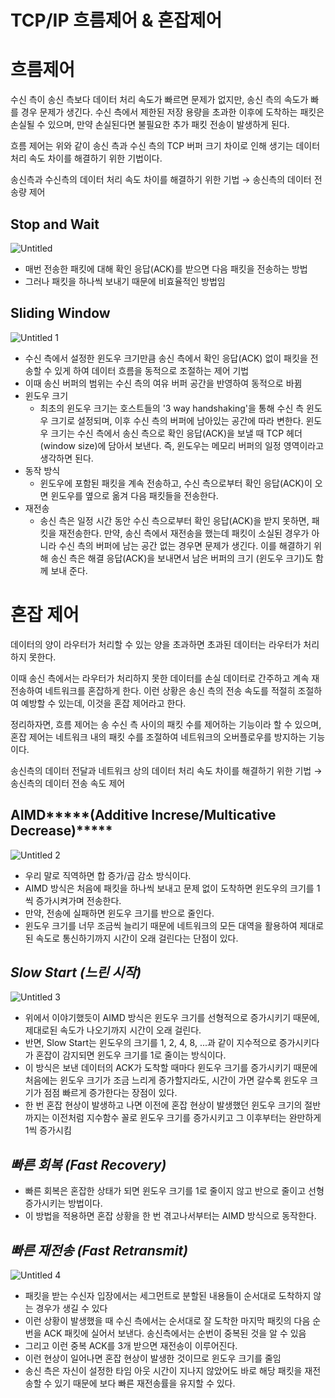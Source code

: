 # TCP/IP 흐름제어 & 혼잡제어

# 흐름제어

수신 측이 송신 측보다 데이터 처리 속도가 빠르면 문제가 없지만, 송신 측의 속도가 빠를 경우 문제가 생긴다. 수신 측에서 제한된 저장 용량을 초과한 이후에 도착하는 패킷은 손실될 수 있으며, 만약 손실된다면 불필요한 추가 패킷 전송이 발생하게 된다.

흐름 제어는 위와 같이 송신 측과 수신 측의 TCP 버퍼 크기 차이로 인해 생기는 데이터 처리 속도 차이를 해결하기 위한 기법이다.

송신측과 수신측의 데이터 처리 속도 차이를 해결하기 위한 기법 → 송신측의 데이터 전송량 제어

## Stop and Wait

![Untitled](https://user-images.githubusercontent.com/22907483/155548839-56fbe186-3d28-4422-9ccb-f53ad1a6613d.png)

- 매번 전송한 패킷에 대해 확인 응답(ACK)를 받으면 다음 패킷을 전송하는 방법
- 그러나 패킷을 하나씩 보내기 때문에 비효율적인 방법임

## Sliding Window

![Untitled 1](https://user-images.githubusercontent.com/22907483/155548886-5ccb229c-c940-4b57-b3f1-b94dc24e93ca.png)

- 수신 측에서 설정한 윈도우 크기만큼 송신 측에서 확인 응답(ACK) 없이 패킷을 전송할 수 있게 하여 데이터 흐름을 동적으로 조절하는 제어 기법
- 이때 송신 버퍼의 범위는 수신 측의 여유 버퍼 공간을 반영하여 동적으로 바뀜
- 윈도우 크기
    - 최초의 윈도우 크기는 호스트들의 '3 way handshaking'을 통해 수신 측 윈도우 크기로 설정되며, 이후 수신 측의 버퍼에 남아있는 공간에 따라 변한다. 윈도우 크기는 수신 측에서 송신 측으로 확인 응답(ACK)을 보낼 때 TCP 헤더(window size)에 담아서 보낸다. 즉, 윈도우는 메모리 버퍼의 일정 영역이라고 생각하면 된다.
- 동작 방식
    - 윈도우에 포함된 패킷을 계속 전송하고, 수신 측으로부터 확인 응답(ACK)이 오면 윈도우를 옆으로 옮겨 다음 패킷들을 전송한다.
- 재전송
    - 송신 측은 일정 시간 동안 수신 측으로부터 확인 응답(ACK)을 받지 못하면, 패킷을 재전송한다. 만약, 송신 측에서 재전송을 했는데 패킷이 소실된 경우가 아니라 수신 측의 버퍼에 남는 공간 없는 경우면 문제가 생긴다. 이를 해결하기 위해 송신 측은 해결 응답(ACK)을 보내면서 남은 버퍼의 크기 (윈도우 크기)도 함께 보내 준다.

# 혼잡 제어

데이터의 양이 라우터가 처리할 수 있는 양을 초과하면 초과된 데이터는 라우터가 처리하지 못한다. 

이때 송신 측에서는 라우터가 처리하지 못한 데이터를 손실 데이터로 간주하고 계속 재전송하여 네트워크를 혼잡하게 한다. 이런 상황은 송신 측의 전송 속도를 적절히 조절하여 예방할 수 있는데, 이것을 혼잡 제어라고 한다.

정리하자면, 흐름 제어는 송 수신 측 사이의 패킷 수를 제어하는 기능이라 할 수 있으며, 혼잡 제어는 네트워크 내의 패킷 수를 조절하여 네트워크의 오버플로우를 방지하는 기능이다.

송신측의 데이터 전달과 네트워크 상의 데이터 처리 속도 차이를 해결하기 위한 기법 → 송신측의 데이터 전송 속도 제어

## AIMD*****(Additive Increse/Multicative Decrease)*****

![Untitled 2](https://user-images.githubusercontent.com/22907483/155548942-cc70a922-1202-4269-9a25-900f929d0a0f.png)

- 우리 말로 직역하면 합 증가/곱 감소 방식이다.
- AIMD 방식은 처음에 패킷을 하나씩 보내고 문제 없이 도착하면 윈도우의 크기를 1씩 증가시켜가며 전송한다.
- 만약, 전송에 실패하면 윈도우 크기를 반으로 줄인다.
- 윈도우 크기를 너무 조금씩 늘리기 때문에 네트워크의 모든 대역을 활용하여 제대로 된 속도로 통신하기까지 시간이 오래 걸린다는 단점이 있다.

## *****Slow Start (느린 시작)*****

![Untitled 3](https://user-images.githubusercontent.com/22907483/155549004-06a2682e-39d4-45c4-b584-b7699956cdee.png)

- 위에서 이야기했듯이 AIMD 방식은 윈도우 크기를 선형적으로 증가시키기 때문에, 제대로된 속도가 나오기까지 시간이 오래 걸린다.
- 반면, Slow Start는 윈도우의 크기를 1, 2, 4, 8, ...과 같이 지수적으로 증가시키다가 혼잡이 감지되면 윈도우 크기를 1로 줄이는 방식이다.
- 이 방식은 보낸 데이터의 ACK가 도착할 때마다 윈도우 크기를 증가시키기 때문에 처음에는 윈도우 크기가 조금 느리게 증가할지라도, 시간이 가면 갈수록 윈도우 크기가 점점 빠르게 증가한다는 장점이 있다.
- 한 번 혼잡 현상이 발생하고 나면 이전에 혼잡 현상이 발생했던 윈도우 크기의 절반까지는 이전처럼 지수함수 꼴로 윈도우 크기를 증가시키고 그 이후부터는 완만하게 1씩 증가시킴

## *****빠른 회복 (Fast Recovery)*****

- 빠른 회복은 혼잡한 상태가 되면 윈도우 크기를 1로 줄이지 않고 반으로 줄이고 선형 증가시키는 방법이다.
- 이 방법을 적용하면 혼잡 상황을 한 번 겪고나서부터는 AIMD 방식으로 동작한다.

## *****빠른 재전송 (Fast Retransmit)*****

![Untitled 4](https://user-images.githubusercontent.com/22907483/155549077-7ef6844c-0b89-4c38-bebd-65f57a13028b.png)

- 패킷을 받는 수신자 입장에서는 세그먼트로 분할된 내용들이 순서대로 도착하지 않는 경우가 생길 수 있다
- 이런 상황이 발생했을 때 수신 측에서는 순서대로 잘 도착한 마지막 패킷의 다음 순번을 ACK 패킷에 실어서 보낸다. 송신측에서는 순번이 중복된 것을 알 수 있음
- 그리고 이런 중복 ACK를 3개 받으면 재전송이 이루어진다.
- 이런 현상이 일어나면 혼잡 현상이 발생한 것이므로 윈도우 크기를 줄임
- 송신 측은 자신이 설정한 타임 아웃 시간이 지나지 않았어도 바로 해당 패킷을 재전송할 수 있기 때문에 보다 빠른 재전송률을 유지할 수 있다.
